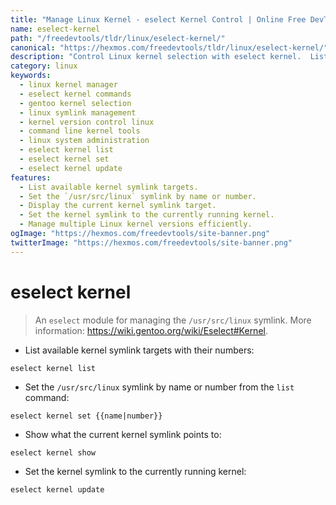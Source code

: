 ```yaml
---
title: "Manage Linux Kernel - eselect Kernel Control | Online Free DevTools by Hexmos"
name: eselect-kernel
path: "/freedevtools/tldr/linux/eselect-kernel/"
canonical: "https://hexmos.com/freedevtools/tldr/linux/eselect-kernel/"
description: "Control Linux kernel selection with eselect kernel.  List, set, and manage kernel symlinks easily via command line. Free online tool, no registration required."
category: linux
keywords:
  - linux kernel manager
  - eselect kernel commands
  - gentoo kernel selection
  - linux symlink management
  - kernel version control linux
  - command line kernel tools
  - linux system administration
  - eselect kernel list
  - eselect kernel set
  - eselect kernel update
features:
  - List available kernel symlink targets.
  - Set the `/usr/src/linux` symlink by name or number.
  - Display the current kernel symlink target.
  - Set the kernel symlink to the currently running kernel.
  - Manage multiple Linux kernel versions efficiently.
ogImage: "https://hexmos.com/freedevtools/site-banner.png"
twitterImage: "https://hexmos.com/freedevtools/site-banner.png"
---
```


# eselect kernel

> An `eselect` module for managing the `/usr/src/linux` symlink.
> More information: <https://wiki.gentoo.org/wiki/Eselect#Kernel>.

- List available kernel symlink targets with their numbers:

`eselect kernel list`

- Set the `/usr/src/linux` symlink by name or number from the `list` command:

`eselect kernel set {{name|number}}`

- Show what the current kernel symlink points to:

`eselect kernel show`

- Set the kernel symlink to the currently running kernel:

`eselect kernel update`
